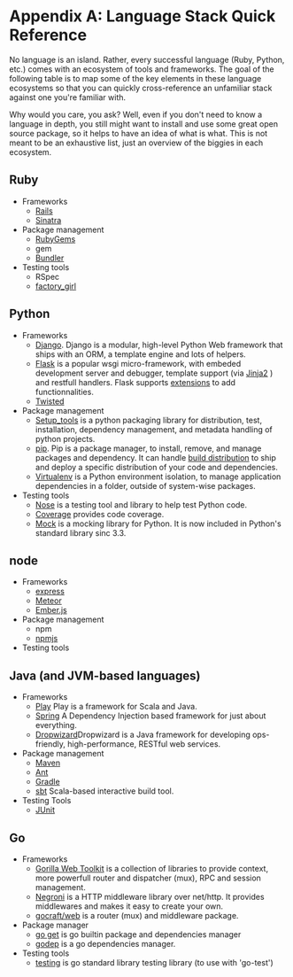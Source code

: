 # Appendix A: Language Stack Quick Reference

<span class="ico fa fa-code fa-5x pull-left fa-border"></span>

No language is an island. Rather, every successful language (Ruby, Python, etc.) comes with an ecosystem of tools and frameworks. The goal of the following table  is to map some of the key elements in these language ecosystems so that you can quickly cross-reference an unfamiliar stack against one you're familiar with.

Why would you care, you ask? Well, even if you don't need to know a language in depth, you still might want to install and use some great open source package, so it helps to have an idea of what is what. This is not meant to be an exhaustive list, just an overview of the biggies in each ecosystem.

## Ruby

* Frameworks
  * [Rails](http://rubyonrails.org/)
  * [Sinatra](http://www.sinatrarb.com/)
* Package management
  * [RubyGems](http://rubygems.org/ "")
  * gem
  * [Bundler](http://bundler.io/)
* Testing tools
  * RSpec
  * [factory\_girl](https://github.com/thoughtbot/factory_girl)

## Python

* Frameworks
  * [Django](https://www.djangoproject.com/). Django is a modular, high-level Python Web framework that ships with an ORM, a template engine and lots of helpers.
  * [Flask](http://flask.pocoo.org/) is a popular wsgi micro-framework, with embeded development server and debugger, template support (via [Jinja2](http://jinja.pocoo.org/) ) and restfull handlers. Flask supports [extensions](http://flask.pocoo.org/extensions/) to add functionnalities.
  * [Twisted](https://twistedmatrix.com/trac/)
* Package management
  * [Setup\_tools](https://pypi.python.org/pypi/setuptools) is a python packaging library for distribution, test, installation, dependency management, and metadata handling of python projects.
  * [pip](https://pypi.python.org/pypi/pip). Pip is a package manager, to install, remove, and manage packages and dependency. It can handle [build distribution](https://www.python.org/dev/peps/pep-0427/) to ship and deploy a specific distribution of your code and dependencies.
  * [Virtualenv](https://virtualenv.pypa.io/en/latest/) is a Python environment isolation, to manage application dependencies in a folder, outside of system-wise packages.
* Testing tools
  * [Nose](https://nose.readthedocs.org/en/latest/) is a testing tool and library to help test Python code.
  * [Coverage](https://pypi.python.org/pypi/coverage) provides code coverage.
  * [Mock](https://pypi.python.org/pypi/mock) is a mocking library for Python. It is now included in Python's standard library sinc 3.3.

## node

* Frameworks  
  * [express](http://expressjs.com/)
  * [Meteor](https://www.meteor.com/)
  * [Ember.js](http://emberjs.com/)
* Package management
  * npm
  * [npmjs](https://npmjs.org/)
* Testing tools

## Java (and JVM-based languages)

* Frameworks
  * [Play](http://www.playframework.com/) Play is a framework for Scala and Java.
  * [Spring](http://projects.spring.io/spring-framework/) A Dependency Injection based framework for just about everything.
  * [Dropwizard](http://dropwizard.io/)Dropwizard is a Java framework for developing ops-friendly, high-performance, RESTful web services.
* Package management
  * [Maven](https://maven.apache.org/)
  * [Ant](http://ant.apache.org/)
  * [Gradle](http://www.gradle.org/)
  * [sbt](http://www.scala-sbt.org/) Scala-based interactive build tool.
* Testing Tools
  * [JUnit](http://junit.org/)

## Go

* Frameworks
  * [Gorilla Web Toolkit](http://www.gorillatoolkit.org/) is a collection of libraries to provide context, more powerfull router and dispatcher (mux), RPC and session management.
  * [Negroni](http://negroni.codegangsta.io/) is a HTTP middleware library over net/http. It provides middlewares and makes it easy to create your own.
  * [gocraft/web](https://github.com/gocraft/web) is a router (mux) and middleware package.
* Package manager
  * [go get](https://golang.org/cmd/go/#hdr-Download_and_install_packages_and_dependencies) is go builtin package and dependencies manager
  * [godep](https://github.com/tools/godep) is a go dependencies manager.
* Testing tools
  * [testing](http://golang.org/pkg/testing/) is go standard library testing library (to use with 'go-test')

